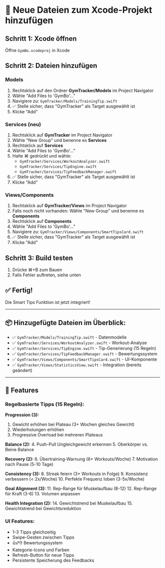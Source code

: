 # 📝 Neue Dateien zum Xcode-Projekt hinzufügen

## Schritt 1: Xcode öffnen
Öffne `GymBo.xcodeproj` in Xcode

## Schritt 2: Dateien hinzufügen

### Models
1. Rechtsklick auf den Ordner **GymTracker/Models** im Project Navigator
2. Wähle "Add Files to 'GymBo'..."
3. Navigiere zu: `GymTracker/Models/TrainingTip.swift`
4. ✅ Stelle sicher, dass "GymTracker" als Target ausgewählt ist
5. Klicke "Add"

### Services (neu)
1. Rechtsklick auf **GymTracker** im Project Navigator
2. Wähle "New Group" und benenne es **Services**
3. Rechtsklick auf **Services**
4. Wähle "Add Files to 'GymBo'..."
5. Halte ⌘ gedrückt und wähle:
   - `GymTracker/Services/WorkoutAnalyzer.swift`
   - `GymTracker/Services/TipEngine.swift`
   - `GymTracker/Services/TipFeedbackManager.swift`
6. ✅ Stelle sicher, dass "GymTracker" als Target ausgewählt ist
7. Klicke "Add"

### Views/Components
1. Rechtsklick auf **GymTracker/Views** im Project Navigator
2. Falls noch nicht vorhanden: Wähle "New Group" und benenne es **Components**
3. Rechtsklick auf **Components**
4. Wähle "Add Files to 'GymBo'..."
5. Navigiere zu: `GymTracker/Views/Components/SmartTipsCard.swift`
6. ✅ Stelle sicher, dass "GymTracker" als Target ausgewählt ist
7. Klicke "Add"

## Schritt 3: Build testen
1. Drücke ⌘+B zum Bauen
2. Falls Fehler auftreten, siehe unten

## ✅ Fertig!
Die Smart Tips Funktion ist jetzt integriert!

---

## 📦 Hinzugefügte Dateien im Überblick:

- ✅ `GymTracker/Models/TrainingTip.swift` - Datenmodelle
- ✅ `GymTracker/Services/WorkoutAnalyzer.swift` - Workout-Analyse
- ✅ `GymTracker/Services/TipEngine.swift` - Tip-Generierung (15 Regeln)
- ✅ `GymTracker/Services/TipFeedbackManager.swift` - Bewertungssystem
- ✅ `GymTracker/Views/Components/SmartTipsCard.swift` - UI-Komponente
- ✅ `GymTracker/Views/StatisticsView.swift` - Integration (bereits geändert)

---

## 🎯 Features

### Regelbasierte Tipps (15 Regeln):

**Progression (3):**
1. Gewicht erhöhen bei Plateau (3+ Wochen gleiches Gewicht)
2. Wiederholungen erhöhen
3. Progressive Overload bei mehreren Plateaus

**Balance (2):**
4. Push-Pull Ungleichgewicht erkennen
5. Oberkörper vs. Beine Balance

**Recovery (2):**
6. Übertraining-Warnung (6+ Workouts/Woche)
7. Motivation nach Pause (5-10 Tage)

**Consistency (3):**
8. Streak feiern (3+ Workouts in Folge)
9. Konsistenz verbessern (< 2x/Woche)
10. Perfekte Frequenz loben (3-5x/Woche)

**Goal Alignment (3):**
11. Rep-Range für Muskelaufbau (8-12)
12. Rep-Range für Kraft (3-6)
13. Volumen anpassen

**Health Integration (2):**
14. Gewichtstrend bei Muskelaufbau
15. Gewichtstrend bei Gewichtsreduktion

### UI Features:
- 1-3 Tipps gleichzeitig
- Swipe-Gesten zwischen Tipps
- 👍/👎 Bewertungssystem
- Kategorie-Icons und Farben
- Refresh-Button für neue Tipps
- Persistente Speicherung des Feedbacks
